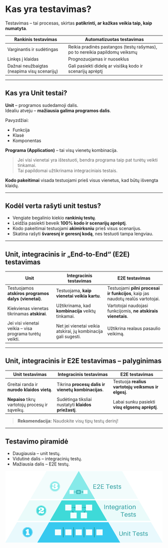 # Kas yra testavimas?

Testavimas – tai procesas, skirtas **patikrinti, ar kažkas veikia taip, kaip numatyta**.

| **Rankinis testavimas**            | **Automatizuotas testavimas**        |
|------------------------------------|--------------------------------------|
| Varginantis ir sudėtingas          | Reikia pradinės pastangos (testų rašymas), po to nereikia papildomų veiksmų |
| Linkęs į klaidas                   | Prognozuojamas ir nuoseklus          |
| Dažnai neužbaigtas (neapima visų scenarijų) | Gali pasiekti didelę ar visišką kodo ir scenarijų aprėptį |

---

## Kas yra Unit testai?

**Unit** – programos sudedamoji dalis.  
Idealiu atveju – **mažiausia galima programos dalis**.

Pavyzdžiai:

- Funkcija
- Klasė
- Komponentas

**Programa (Application)** – tai visų vienetų kombinacija.

> Jei visi vienetai yra ištestuoti, bendra programa taip pat turėtų veikti tinkamai.  
> Tai papildomai užtikrinama integraciniais testais.

**Kodo pakeitimai** visada testuojami prieš visus vienetus, kad būtų išvengta klaidų.

---

## Kodėl verta rašyti unit testus?

- Vengiate begalinio kiekio **rankinių testų**.  
- Leidžia pasiekti beveik **100% kodo ir scenarijų aprėptį**.  
- Kodo pakeitimai testuojami **akimirksniu** prieš visus scenarijus.  
- Skatina rašyti **švaresnį ir geresnį kodą**, nes testuoti tampa lengviau.

---

## Unit, integracinis ir „End-to-End“ (E2E) testavimas

| **Unit** | **Integracinis testavimas** | **E2E testavimas** |
|---------------------------|------------------------------|--------------------|
| Testuojamos **atskiros programos dalys (vienetai)**. | Testuojama, **kaip vienetai veikia kartu**. | Testuojami **pilni procesai ir funkcijos**, kaip jas naudotų realūs vartotojai. |
| Kiekvienas vienetas tikrinamas **atskirai**. | Užtikrinama, kad **kombinacija** veiktų tinkamai. | Vartotojai naudojasi funkcijomis, **ne atskirais vienetais**. |
| Jei visi vienetai veikia – visa programa turėtų veikti. | Net jei vienetai veikia atskirai, jų kombinacija gali sugesti. | Užtikrina realaus pasaulio veikimą. |

---

## Unit, integracinis ir E2E testavimas – palyginimas

| **Unit testavimas** | **Integracinis testavimas** | **E2E testavimas** |
|---------------------------|------------------------------|--------------------|
| Greitai randa ir **nurodo klaidos vietą**. | Tikrina **procesų dalis ir vienetų kombinacijas**. | Testuoja **realius vartotojų veiksmus ir elgesį**. |
| **Nepaiso** tikrų vartotojų procesų ir sąveikų. | Sudėtinga tiksliai nustatyti **klaidos priežastį**. | Labai sunku pasiekti **visų elgsenų aprėptį**. |

> **Rekomendacija:** Naudokite visų tipų testų derinį!

---

## Testavimo piramidė

- Daugiausia – unit testų.
- Vidutinė dalis – integracinių testų.
- Mažiausia dalis – E2E testų.

![testavimo piramide](../images/001image.png)